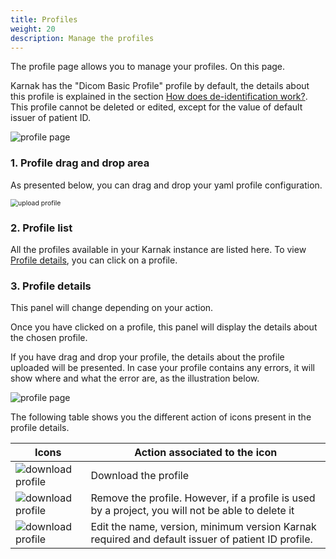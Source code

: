 ```yaml
---
title: Profiles
weight: 20
description: Manage the profiles
---
```


The profile page allows you to manage your profiles. On this page.

Karnak has the "Dicom Basic Profile" profile by default, the details about this profile is explained in the section [How does de-identification work?](../../profiles/rules). This profile cannot be deleted or edited, except for the value of default issuer of patient ID. 

![profile page](/userguide/profile_main.png)

### 1. Profile drag and drop area

As presented below, you can drag and drop your yaml profile configuration.

<img src="/userguide/profile_upload.gif" alt="upload profile" style="zoom:75%;" />

### 2. Profile list

All the profiles available in your Karnak instance are listed here. To view [Profile details](#profile-details), you can click on a profile.

### 3. Profile details

This panel will change depending on your action.

Once you have clicked on a profile, this panel will display the details about the chosen profile.

If you have drag and drop your profile, the details about the profile uploaded will be presented. In case your profile contains any errors, it will show where and what the error are, as the illustration below.

![profile page](/userguide/profile_error.png)

The following table shows you the different action of icons present in the profile details.

| Icons                                                | Action associated to the icon                                                                     |
|------------------------------------------------------|---------------------------------------------------------------------------------------------------|
| ![download profile](/userguide/profile_download.png) | Download the profile                                                                              |
| ![download profile](/userguide/profile_delete.png)   | Remove the profile. However, if a profile is used by a project, you will not be able to delete it |
| ![download profile](/userguide/profile_edit.png)     | Edit the name, version, minimum version Karnak required and default issuer of patient ID profile. |